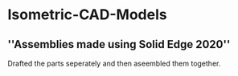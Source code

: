 # Isometric-CAD-Models
## ''Assemblies made using Solid Edge 2020''
Drafted the parts seperately and then aseembled them together. 
